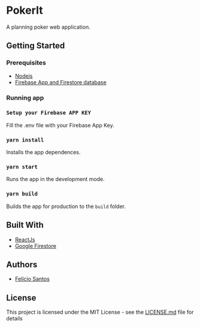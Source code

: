 # PokerIt

A planning poker web application.

## Getting Started

### Prerequisites
- [Nodejs](https://nodejs.org/en/)
- [Firebase App and Firestore database](https://console.firebase.google.com/)

### Running app

### `Setup your Firebase APP KEY`

Fill the .env file with your Firebase App Key.<br />

### `yarn install`

Installs the app dependences.<br />

### `yarn start`

Runs the app in the development mode.<br />

### `yarn build`

Builds the app for production to the `build` folder.<br />

## Built With

* [ReactJs](https://reactjs.org/)
* [Google Firestore](https://firebase.google.com/docs/firestore)

## Authors

* [Felício Santos](https://github.com/feliciosan)

## License

This project is licensed under the MIT License - see the [LICENSE.md](LICENSE.md) file for details

